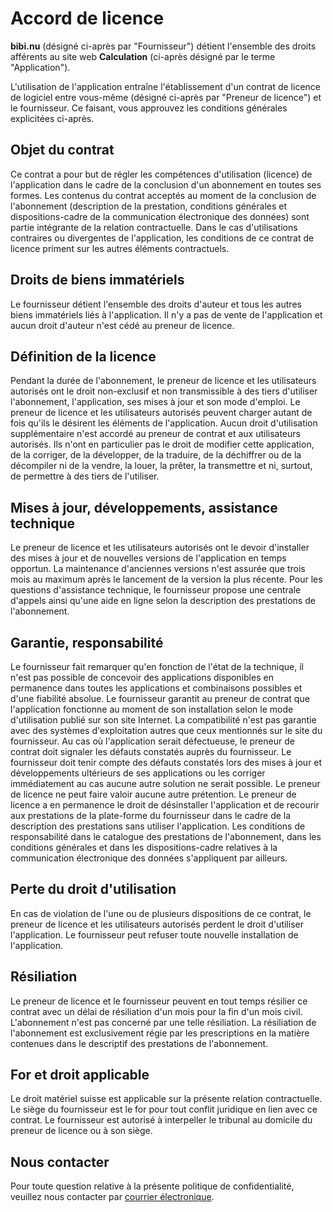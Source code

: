 # Accord de licence

**bibi.nu** (désigné ci-après par "Fournisseur") détient l'ensemble des droits
afférents au site web **Calculation** (ci-après désigné par le terme
"Application").

L'utilisation de l'application entraîne l'établissement d'un contrat de licence
de logiciel entre vous-même (désigné ci-après par "Preneur de licence") et le
fournisseur. Ce faisant, vous approuvez les conditions générales explicitées
ci-après.

## Objet du contrat

Ce contrat a pour but de régler les compétences d'utilisation (licence) de
l'application dans le cadre de la conclusion d'un abonnement en toutes ses
formes. Les contenus du contrat acceptés au moment de la conclusion de
l'abonnement (description de la prestation, conditions générales et
dispositions-cadre de la communication électronique des données) sont partie
intégrante de la relation contractuelle. Dans le cas d'utilisations contraires
ou divergentes de l'application, les conditions de ce contrat de licence priment
sur les autres éléments contractuels.

## Droits de biens immatériels

Le fournisseur détient l'ensemble des droits d'auteur et tous les autres biens
immatériels liés à l'application. Il n'y a pas de vente de l'application et
aucun droit d'auteur n'est cédé au preneur de licence.

## Définition de la licence

Pendant la durée de l'abonnement, le preneur de licence et les utilisateurs
autorisés ont le droit non-exclusif et non transmissible à des tiers d'utiliser
l'abonnement, l'application, ses mises à jour et son mode d'emploi. Le preneur
de licence et les utilisateurs autorisés peuvent charger autant de fois qu'ils
le désirent les éléments de l'application. Aucun droit d'utilisation
supplémentaire n'est accordé au preneur de contrat et aux utilisateurs
autorisés. Ils n'ont en particulier pas le droit de modifier cette application,
de la corriger, de la développer, de la traduire, de la déchiffrer ou de la
décompiler ni de la vendre, la louer, la prêter, la transmettre et ni, surtout,
de permettre à des tiers de l'utiliser.

## Mises à jour, développements, assistance technique

Le preneur de licence et les utilisateurs autorisés ont le devoir d'installer
des mises à jour et de nouvelles versions de l'application en temps opportun.
La maintenance d'anciennes versions n'est assurée que trois mois au maximum
après le lancement de la version la plus récente. Pour les questions
d'assistance technique, le fournisseur propose une centrale d'appels ainsi
qu'une aide en ligne selon la description des prestations de l'abonnement.

## Garantie, responsabilité

Le fournisseur fait remarquer qu'en fonction de l'état de la technique, il n'est
pas possible de concevoir des applications disponibles en permanence dans toutes
les applications et combinaisons possibles et d'une fiabilité absolue. Le
fournisseur garantit au preneur de contrat que l'application fonctionne au
moment de son installation selon le mode d'utilisation publié sur son site
Internet. La compatibilité n'est pas garantie avec des systèmes d'exploitation
autres que ceux mentionnés sur le site du fournisseur. Au cas où
l'application serait défectueuse, le preneur de contrat doit signaler les
défauts constatés auprès du fournisseur. Le fournisseur doit tenir compte des
défauts constatés lors des mises à jour et développements ultérieurs de ses
applications ou les corriger immédiatement au cas aucune autre solution ne
serait possible. Le preneur de licence ne peut faire valoir aucune autre
prétention. Le preneur de licence a en permanence le droit de désinstaller
l'application et de recourir aux prestations de la plate-forme du fournisseur
dans le cadre de la description des prestations sans utiliser l'application.
Les conditions de responsabilité dans le catalogue des prestations de
l'abonnement, dans les conditions générales et dans les dispositions-cadre
relatives à la communication électronique des données s'appliquent par ailleurs.

## Perte du droit d'utilisation

En cas de violation de l'une ou de plusieurs dispositions de ce contrat, le
preneur de licence et les utilisateurs autorisés perdent le droit d'utiliser
l'application. Le fournisseur peut refuser toute nouvelle installation de
l'application.

## Résiliation

Le preneur de licence et le fournisseur peuvent en tout temps résilier ce
contrat avec un délai de résiliation d'un mois pour la fin d'un mois civil.
L'abonnement n'est pas concerné par une telle résiliation. La résiliation de
l'abonnement est exclusivement régie par les prescriptions en la matière
contenues dans le descriptif des prestations de l'abonnement.

## For et droit applicable

Le droit matériel suisse est applicable sur la présente relation contractuelle.
Le siège du fournisseur est le for pour tout conflit juridique en lien avec ce
contrat. Le fournisseur est autorisé à interpeller le tribunal au domicile du
preneur de licence ou à son siège.

## Nous contacter

Pour toute question relative à la présente politique de confidentialité,
veuillez nous contacter par [courrier électronique](mailto:calculation@bibi.nu?subject=Calculation).
